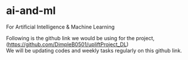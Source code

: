 # ai-and-ml
For Artificial Intelligence &amp; Machine Learning

Following is the github link we would be using for the project,  <br/>
(https://github.com/DimpleB0501/upliftProject_DL)<br/>
We will be updating codes and weekly tasks regularly on this github link.<br/>


